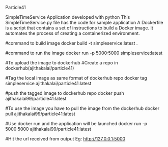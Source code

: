 Particle41

SimpleTimeService Application developed with python
This SimpleTimeService.py file has the code for sample application
A Dockerfile is a script that contains a set of instructions to build a Docker image. It automates the process of creating a containerized environment.

#command to build image
docker build -t simpleservice:latest .

#command to run the image
docker run -p 5000:5000 simpleservice:latest

#To upload the image to dockerhub
#Create a repo in dockerhub(ajithakalai/particle41)

#Tag the local image as same format of dockerhub repo
docker tag simpleservice ajithakalai/particle41:latest

#push the tagged image to dockerhub repo
docker push ajithakalai99/particle41:latest

#To use the image you have to pull the image from the dockerhub
docker pull ajithakalai99/particle41:latest

#Use docker run and the application will be launched
docker run -p 5000:5000 ajithakalai99/particle41:latest

#Hit the url received from output
Eg: http://127.0.0.1:5000
